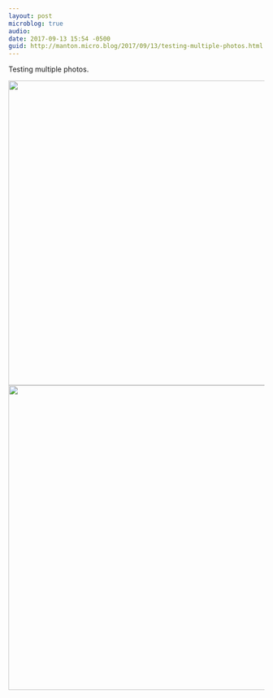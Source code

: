 ```yaml
---
layout: post
microblog: true
audio: 
date: 2017-09-13 15:54 -0500
guid: http://manton.micro.blog/2017/09/13/testing-multiple-photos.html
---
```

Testing multiple photos.

<img src="http://micro.manton.org/uploads/2017/75661bdc5c.jpg" width="600" height="600" /><img src="http://micro.manton.org/uploads/2017/57bcbe2607.jpg" width="600" height="600" />
